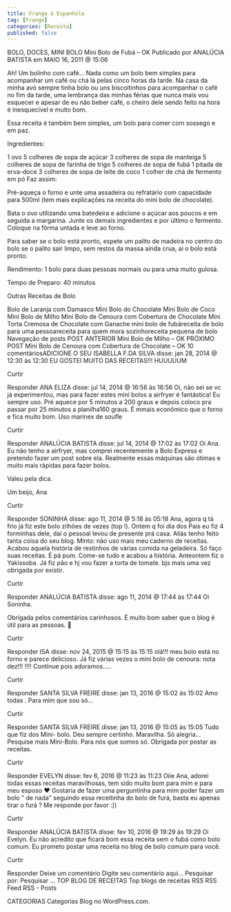 ```yaml
---
title: Frango à Espanhola
tag: [Frango]
categories: [Receita]
published: false
---
```


BOLO, DOCES, MINI BOLO
Mini Bolo de Fubá – OK
Publicado por ANALÚCIA BATISTA em MAIO 16, 2011 @ 15:06

Ah! Um bolinho com café…
Nada como um bolo bem simples para acompanhar um café ou chá lá pelas cinco horas da tarde. Na casa da minha avó sempre tinha bolo ou uns biscoitinhos para acompanhar o café no fim da tarde, uma lembrança das minhas férias que nunca mais vou esquecer e apesar de eu não beber café, o cheiro dele sendo feito na hora é inesquecível e muito bom.

Essa receita é também bem simples, um bolo para comer com sossego e em paz.

Ingredientes:

1 ovo
5 colheres de sopa de açúcar
3 colheres de sopa de manteiga
5 colheres de sopa de farinha de trigo
5 colheres de sopa de fubá
1 pitada de erva-doce
3 colheres de sopa de leite de coco
1 colher de chá de fermento em pó
Faz assim:

Pré-aqueça o forno e unte uma assadeira ou refratário com capacidade para 500ml (tem mais explicações na receita do mini bolo de chocolate).

Bata o ovo utilizando uma batedeira e adicione o açúcar aos poucos e em seguida a margarina. Junte os demais ingredientes e por último o fermento. Coloque na fôrma untada e leve ao forno.

Para saber se o bolo está pronto, espete um palito de madeira no centro do bolo se o palito sair limpo, sem restos da massa ainda crua, ai o bolo está pronto.

Rendimento: 1 bolo para duas pessoas normais ou para uma muito gulosa.

Tempo de Preparo: 40 minutos




Outras Receitas de Bolo

Bolo de Laranja com Damasco
Mini Bolo do Chocolate
Mini Bolo de Coco
Mini Bolo de Milho
Mini Bolo de Cenoura com Cobertura de Chocolate
Mini Torta Cremosa de Chocolate com Ganache
mini bolo de fubáreceita de bolo para uma pessoareceita para quem mora sozinhoreceita pequena de bolo
Navegação de posts
POST ANTERIOR
Mini Bolo de Milho – OK
PRÓXIMO POST
Mini Bolo de Cenoura com Cobertura de Chocolate – OK
10 comentáriosADICIONE O SEU
ISABELLA F.DA SILVA disse:
jan 28, 2014 @ 12:30 às 12:30
EU GOSTEI MUITO DAS RECEITAS!!! HUUUUUM

Curtir

Responder
ANA ELIZA disse:
jul 14, 2014 @ 16:56 às 16:56
Oi, não sei se vc já experimentou, mas para fazer estes mini bolos a airfryer é fantástica! Eu sempre uso. Pré aquece por 5 minutos a 200 graus e depois coloco pra passar por 25 minutos a planilha160 graus. É mmais econômico que o forno e fica muito bom. Uso marinex de soufle

Curtir

Responder
ANALÚCIA BATISTA disse:
jul 14, 2014 @ 17:02 às 17:02
Oi Ana. Eu não tenho a airfryer, mas comprei recentemente a Bolo Express e pretendo fazer um post sobre ela. Realmente essas máquinas são ótimas e muito mais rápidas para fazer bolos.

Valeu pela dica.

Um beijo,
Ana

Curtir

Responder
SONINHA disse:
ago 11, 2014 @ 5:18 às 05:18
Ana, agora q tá frio já fiz este bolo zilhões de vezes (top !).
Ontem q foi dia dos Pais eu fiz 4 forminhas dele, daí o pessoal levou de presente prá casa.
Aliás tenho feito tanta coisa do seu blog. Minto: não uso mais meu caderno de receitas. Acabou aquela história de restinhos de várias comida na geladeira. Só faço suas receitas. É pá pum. Come-se tudo e acabou a história.
Anteontem fiz o Yakissoba. Já fiz pão e hj vou fazer a torta de tomate.
bjs mais uma vez obrigada por existir.

Curtir

Responder
ANALÚCIA BATISTA disse:
ago 11, 2014 @ 17:44 às 17:44
Oi Soninha.

Obrigada pelos comentários carinhosos. É muito bom saber que o blog é útil para as pessoas. 🙂

Curtir

Responder
ISA disse:
nov 24, 2015 @ 15:15 às 15:15
olá!!!
meu bolo está no forno e parece delicioso. Já fiz várias vezes o mini bolo de cenoura: nota dez!!! !!!! Continue pois adoramos…..

Curtir

Responder
SANTA SILVA FREIRE disse:
jan 13, 2016 @ 15:02 às 15:02
Amo todas . Para mim que sou só…

Curtir

Responder
SANTA SILVA FREIRE disse:
jan 13, 2016 @ 15:05 às 15:05
Tudo que fiz dos Mini- bolo. Deu sempre certinho. Maravilha. Só alegria…Pesquise mais Mini-Bolo. Para nós que somos só. Obrigada por postar as receitas.

Curtir

Responder
EVELYN disse:
fev 6, 2016 @ 11:23 às 11:23
Oiie Ana, adorei todas essas receitas maravilhosas, tem sido muito bom para mim e para meu esposo ❤
Gostaria de fazer uma perguntinha para mim poder fazer um bolo " de nada" seguindo essa receitinha do bolo de furá, basta eu apenas tirar o furá ?
Me responde por favor :))

Curtir

Responder
ANALÚCIA BATISTA disse:
fev 10, 2016 @ 19:29 às 19:29
Oi Evelyn. Eu não acredito que ficará bom essa receita sem o fubá como bolo comum. Eu prometo postar uma receita no blog de bolo comum para você.

Curtir

Responder
Deixe um comentário
Digite seu comentário aqui...
Pesquisar por:
Pesquisar …
TOP BLOG DE RECEITAS
Top blogs de receitas
RSS
RSS Feed RSS - Posts

CATEGORIAS
Categorias
Blog no WordPress.com.
